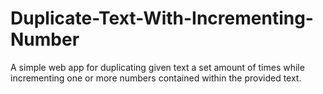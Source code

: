 # Duplicate-Text-With-Incrementing-Number
A simple web app for duplicating given text a set amount of times while incrementing one or more numbers contained within the provided text.
